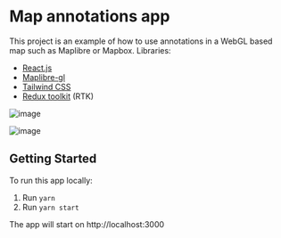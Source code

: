 # Map annotations app

This project is an example of how to use annotations in a WebGL based map such as Maplibre or Mapbox.
Libraries:

- [React.js](https://react.dev/)
- [Maplibre-gl](https://maplibre.org/)
- [Tailwind CSS](https://tailwindcss.com/)
- [Redux toolkit](https://redux-toolkit.js.org/) (RTK)

![image](https://github.com/c4rloscg/redux-map-annotations/assets/39873340/597165fe-6289-4370-beb6-128addbec95c)

![image](https://github.com/c4rloscg/redux-map-annotations/assets/39873340/d334bd29-31c6-4122-ac2c-c0dcb6958daa)

## Getting Started

To run this app locally:

1. Run `yarn`
1. Run `yarn start`

The app will start on http://localhost:3000
